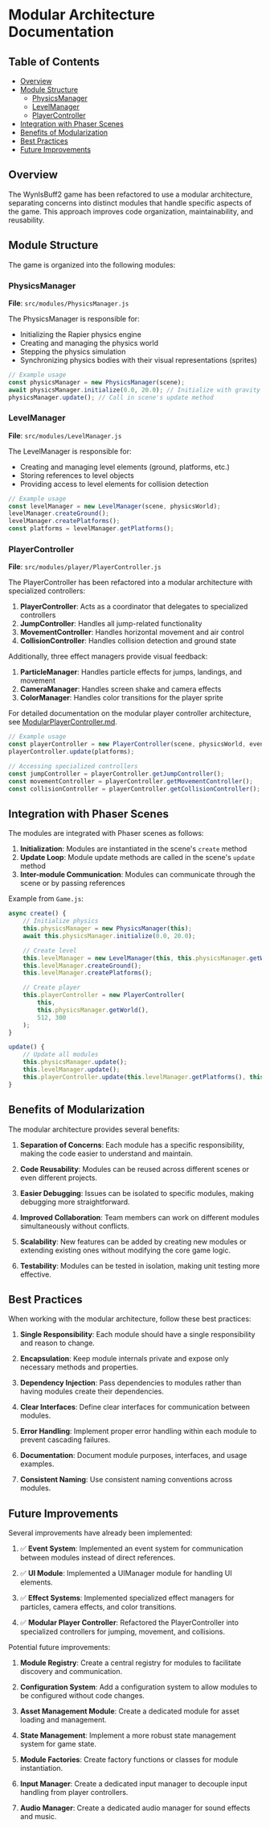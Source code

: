 # Modular Architecture Documentation

## Table of Contents

- [Overview](#overview)
- [Module Structure](#module-structure)
    - [PhysicsManager](#physicsmanager)
    - [LevelManager](#levelmanager)
    - [PlayerController](#playercontroller)
- [Integration with Phaser Scenes](#integration-with-phaser-scenes)
- [Benefits of Modularization](#benefits-of-modularization)
- [Best Practices](#best-practices)
- [Future Improvements](#future-improvements)

## Overview

The WynIsBuff2 game has been refactored to use a modular architecture, separating concerns into distinct modules that handle specific aspects of the game. This approach improves code organization, maintainability, and reusability.

## Module Structure

The game is organized into the following modules:

### PhysicsManager

**File**: `src/modules/PhysicsManager.js`

The PhysicsManager is responsible for:

- Initializing the Rapier physics engine
- Creating and managing the physics world
- Stepping the physics simulation
- Synchronizing physics bodies with their visual representations (sprites)

```javascript
// Example usage
const physicsManager = new PhysicsManager(scene);
await physicsManager.initialize(0.0, 20.0); // Initialize with gravity (x, y)
physicsManager.update(); // Call in scene's update method
```

### LevelManager

**File**: `src/modules/LevelManager.js`

The LevelManager is responsible for:

- Creating and managing level elements (ground, platforms, etc.)
- Storing references to level objects
- Providing access to level elements for collision detection

```javascript
// Example usage
const levelManager = new LevelManager(scene, physicsWorld);
levelManager.createGround();
levelManager.createPlatforms();
const platforms = levelManager.getPlatforms();
```

### PlayerController

**File**: `src/modules/player/PlayerController.js`

The PlayerController has been refactored into a modular architecture with specialized controllers:

1. **PlayerController**: Acts as a coordinator that delegates to specialized controllers
2. **JumpController**: Handles all jump-related functionality
3. **MovementController**: Handles horizontal movement and air control
4. **CollisionController**: Handles collision detection and ground state

Additionally, three effect managers provide visual feedback:

1. **ParticleManager**: Handles particle effects for jumps, landings, and movement
2. **CameraManager**: Handles screen shake and camera effects
3. **ColorManager**: Handles color transitions for the player sprite

For detailed documentation on the modular player controller architecture, see [ModularPlayerController.md](../systems/ModularPlayerController.md).

```javascript
// Example usage
const playerController = new PlayerController(scene, physicsWorld, eventSystem, x, y);
playerController.update(platforms);

// Accessing specialized controllers
const jumpController = playerController.getJumpController();
const movementController = playerController.getMovementController();
const collisionController = playerController.getCollisionController();
```

## Integration with Phaser Scenes

The modules are integrated with Phaser scenes as follows:

1. **Initialization**: Modules are instantiated in the scene's `create` method
2. **Update Loop**: Module update methods are called in the scene's `update` method
3. **Inter-module Communication**: Modules can communicate through the scene or by passing references

Example from `Game.js`:

```javascript
async create() {
    // Initialize physics
    this.physicsManager = new PhysicsManager(this);
    await this.physicsManager.initialize(0.0, 20.0);

    // Create level
    this.levelManager = new LevelManager(this, this.physicsManager.getWorld());
    this.levelManager.createGround();
    this.levelManager.createPlatforms();

    // Create player
    this.playerController = new PlayerController(
        this,
        this.physicsManager.getWorld(),
        512, 300
    );
}

update() {
    // Update all modules
    this.physicsManager.update();
    this.levelManager.update();
    this.playerController.update(this.levelManager.getPlatforms(), this.jumpText);
}
```

## Benefits of Modularization

The modular architecture provides several benefits:

1. **Separation of Concerns**: Each module has a specific responsibility, making the code easier to understand and maintain.

2. **Code Reusability**: Modules can be reused across different scenes or even different projects.

3. **Easier Debugging**: Issues can be isolated to specific modules, making debugging more straightforward.

4. **Improved Collaboration**: Team members can work on different modules simultaneously without conflicts.

5. **Scalability**: New features can be added by creating new modules or extending existing ones without modifying the core game logic.

6. **Testability**: Modules can be tested in isolation, making unit testing more effective.

## Best Practices

When working with the modular architecture, follow these best practices:

1. **Single Responsibility**: Each module should have a single responsibility and reason to change.

2. **Encapsulation**: Keep module internals private and expose only necessary methods and properties.

3. **Dependency Injection**: Pass dependencies to modules rather than having modules create their dependencies.

4. **Clear Interfaces**: Define clear interfaces for communication between modules.

5. **Error Handling**: Implement proper error handling within each module to prevent cascading failures.

6. **Documentation**: Document module purposes, interfaces, and usage examples.

7. **Consistent Naming**: Use consistent naming conventions across modules.

## Future Improvements

Several improvements have already been implemented:

1. ✅ **Event System**: Implemented an event system for communication between modules instead of direct references.

2. ✅ **UI Module**: Implemented a UIManager module for handling UI elements.

3. ✅ **Effect Systems**: Implemented specialized effect managers for particles, camera effects, and color transitions.

4. ✅ **Modular Player Controller**: Refactored the PlayerController into specialized controllers for jumping, movement, and collisions.

Potential future improvements:

1. **Module Registry**: Create a central registry for modules to facilitate discovery and communication.

2. **Configuration System**: Add a configuration system to allow modules to be configured without code changes.

3. **Asset Management Module**: Create a dedicated module for asset loading and management.

4. **State Management**: Implement a more robust state management system for game state.

5. **Module Factories**: Create factory functions or classes for module instantiation.

6. **Input Manager**: Create a dedicated input manager to decouple input handling from player controllers.

7. **Audio Manager**: Create a dedicated audio manager for sound effects and music.
